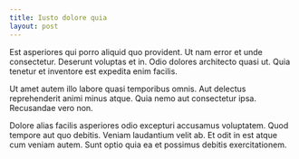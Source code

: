 ```yaml
---
title: Iusto dolore quia
layout: post
---
```

Est asperiores qui porro aliquid quo provident. Ut nam error et unde consectetur. Deserunt voluptas et in. Odio dolores architecto quasi ut. Quia tenetur et inventore est expedita enim facilis.

Ut amet autem illo labore quasi temporibus omnis. Aut delectus reprehenderit animi minus atque. Quia nemo aut consectetur ipsa. Recusandae vero non.

Dolore alias facilis asperiores odio excepturi accusamus voluptatem. Quod tempore aut quo debitis. Veniam laudantium velit ab. Et odit in est atque cum veniam autem. Sunt optio quia ea et possimus debitis exercitationem.

